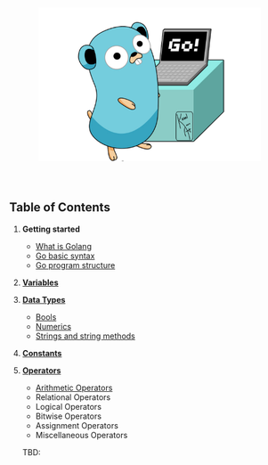 <h1 align="center">
	<img width="400" src="media/go.png" alt="Gopher">
	<br>
	<br>
</h1>

## Table of Contents

  1. **Getting started**
     * [What is Golang](getting_started/what_is_golang.md)
     * [Go basic syntax](getting_started/go_syntax.md)
     * [Go program structure](getting_started/go_program_structure.md)
  2. **[Variables](variables/variables.go)**
  3. **[Data Types](data_types)**
     * [Bools](data_types/bool/bool.go)
     * [Numerics](data_types/numeric/numeric.go)
     * [Strings and string methods](data_types/string/string.go)
  4. **[Constants](constant/constant.go)**
  5. **[Operators](operators)**
     * [Arithmetic Operators](operators/arithmetic/arithmetic.go)
     * Relational Operators
     * Logical Operators
     * Bitwise Operators
     * Assignment Operators
     * Miscellaneous Operators
     
     
     TBD:
